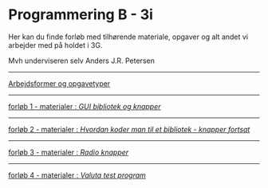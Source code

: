 # Programmering B - 3i

Her kan du finde forløb med tilhørende materiale, opgaver og alt andet vi arbejder med på holdet i 3G.

Mvh underviseren selv Anders J.R. Petersen

---

[Arbejdsformer og opgavetyper](arbejdsformer/arbejdsformer.md)

---

[forløb 1 - materialer : *GUI bibliotek og knapper*](forlob1_guilib_knapper/forlob1_guilib_knapper.md)


---

[forløb 2 - materialer : *Hvordan koder man til et bibliotek - knapper fortsat*](forlob2_gui_knapper2/forlob2.md)

---

[forløb 3 - materialer : *Radio knapper*](forlob3_radio_knapper/forlob3_radio.md)

---

[forløb 4 - materialer : *Valuta test program*](forlob4_test_program/forlob3_test_program.md)
